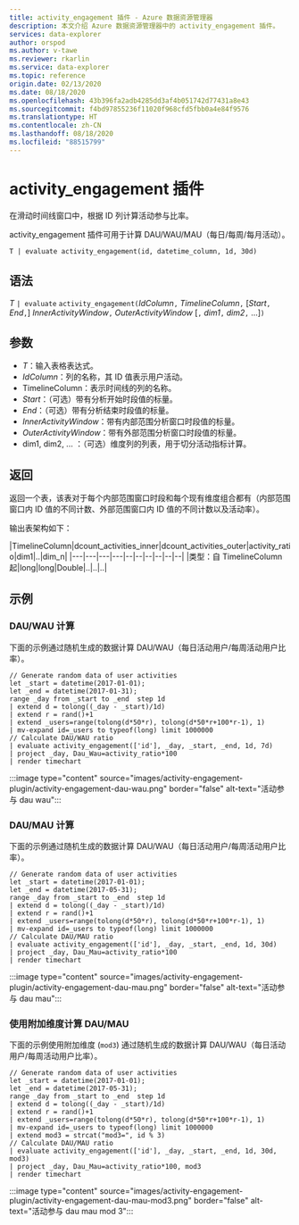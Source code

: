 ```yaml
---
title: activity_engagement 插件 - Azure 数据资源管理器
description: 本文介绍 Azure 数据资源管理器中的 activity_engagement 插件。
services: data-explorer
author: orspod
ms.author: v-tawe
ms.reviewer: rkarlin
ms.service: data-explorer
ms.topic: reference
origin.date: 02/13/2020
ms.date: 08/18/2020
ms.openlocfilehash: 43b396fa2adb4285dd3af4b051742d77431a8e43
ms.sourcegitcommit: f4bd97855236f11020f968cfd5fbb0a4e84f9576
ms.translationtype: HT
ms.contentlocale: zh-CN
ms.lasthandoff: 08/18/2020
ms.locfileid: "88515799"
---
```

# <a name="activity_engagement-plugin"></a>activity_engagement 插件

在滑动时间线窗口中，根据 ID 列计算活动参与比率。

activity_engagement 插件可用于计算 DAU/WAU/MAU（每日/每周/每月活动）。

```kusto
T | evaluate activity_engagement(id, datetime_column, 1d, 30d)
```

## <a name="syntax"></a>语法

*T* `| evaluate` `activity_engagement(`*IdColumn*`,` *TimelineColumn*`,` [*Start*`,` *End*`,`] *InnerActivityWindow*`,` *OuterActivityWindow* [`,` *dim1*`,` *dim2*`,` ...]`)`

## <a name="arguments"></a>参数

* *T*：输入表格表达式。
* *IdColumn*：列的名称，其 ID 值表示用户活动。 
* TimelineColumn：表示时间线的列的名称。
* *Start*：（可选）带有分析开始时段值的标量。
* *End*：（可选）带有分析结束时段值的标量。
* *InnerActivityWindow*：带有内部范围分析窗口时段值的标量。
* *OuterActivityWindow*：带有外部范围分析窗口时段值的标量。
* dim1, dim2, ... ：（可选）维度列的列表，用于切分活动指标计算。

## <a name="returns"></a>返回

返回一个表，该表对于每个内部范围窗口时段和每个现有维度组合都有（内部范围窗口内 ID 值的不同计数、外部范围窗口内 ID 值的不同计数以及活动率）。

输出表架构如下：

|TimelineColumn|dcount_activities_inner|dcount_activities_outer|activity_ratio|dim1|..|dim_n|
|---|---|---|---|--|--|--|--|--|--|
|类型：自 TimelineColumn 起|long|long|Double|..|..|..|


## <a name="examples"></a>示例

### <a name="dauwau-calculation"></a>DAU/WAU 计算

下面的示例通过随机生成的数据计算 DAU/WAU（每日活动用户/每周活动用户比率）。

<!-- csl: https://help.kusto.chinacloudapi.cn:443/Samples -->
```kusto
// Generate random data of user activities
let _start = datetime(2017-01-01);
let _end = datetime(2017-01-31);
range _day from _start to _end  step 1d
| extend d = tolong((_day - _start)/1d)
| extend r = rand()+1
| extend _users=range(tolong(d*50*r), tolong(d*50*r+100*r-1), 1) 
| mv-expand id=_users to typeof(long) limit 1000000
// Calculate DAU/WAU ratio
| evaluate activity_engagement(['id'], _day, _start, _end, 1d, 7d)
| project _day, Dau_Wau=activity_ratio*100 
| render timechart 
```

:::image type="content" source="images/activity-engagement-plugin/activity-engagement-dau-wau.png" border="false" alt-text="活动参与 dau wau":::

### <a name="daumau-calculation"></a>DAU/MAU 计算

下面的示例通过随机生成的数据计算 DAU/WAU（每日活动用户/每周活动用户比率）。

<!-- csl: https://help.kusto.chinacloudapi.cn:443/Samples -->
```kusto
// Generate random data of user activities
let _start = datetime(2017-01-01);
let _end = datetime(2017-05-31);
range _day from _start to _end  step 1d
| extend d = tolong((_day - _start)/1d)
| extend r = rand()+1
| extend _users=range(tolong(d*50*r), tolong(d*50*r+100*r-1), 1) 
| mv-expand id=_users to typeof(long) limit 1000000
// Calculate DAU/MAU ratio
| evaluate activity_engagement(['id'], _day, _start, _end, 1d, 30d)
| project _day, Dau_Mau=activity_ratio*100 
| render timechart 
```

:::image type="content" source="images/activity-engagement-plugin/activity-engagement-dau-mau.png" border="false" alt-text="活动参与 dau mau":::

### <a name="daumau-calculation-with-additional-dimensions"></a>使用附加维度计算 DAU/MAU

下面的示例使用附加维度 (`mod3`) 通过随机生成的数据计算 DAU/WAU（每日活动用户/每周活动用户比率）。

<!-- csl: https://help.kusto.chinacloudapi.cn:443/Samples -->
```kusto
// Generate random data of user activities
let _start = datetime(2017-01-01);
let _end = datetime(2017-05-31);
range _day from _start to _end  step 1d
| extend d = tolong((_day - _start)/1d)
| extend r = rand()+1
| extend _users=range(tolong(d*50*r), tolong(d*50*r+100*r-1), 1) 
| mv-expand id=_users to typeof(long) limit 1000000
| extend mod3 = strcat("mod3=", id % 3)
// Calculate DAU/MAU ratio
| evaluate activity_engagement(['id'], _day, _start, _end, 1d, 30d, mod3)
| project _day, Dau_Mau=activity_ratio*100, mod3 
| render timechart 
```

:::image type="content" source="images/activity-engagement-plugin/activity-engagement-dau-mau-mod3.png" border="false" alt-text="活动参与 dau mau mod 3":::
